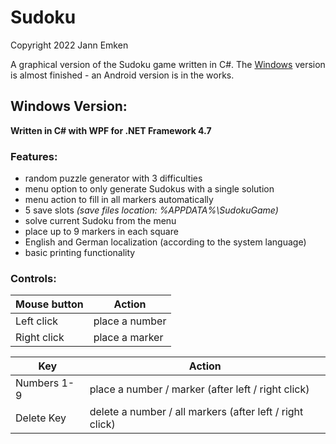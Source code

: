 # Sudoku

Copyright 2022 Jann Emken

A graphical version of the Sudoku game written in C#. The [Windows](https://github.com/q-g-j/Sudoku/tree/master/WPF) version is almost finished - an Android version is in the works.

## Windows Version:

**Written in C# with WPF for .NET Framework 4.7**

### Features:

- random puzzle generator with 3 difficulties
- menu option to only generate Sudokus with a single solution
- menu action to fill in all markers automatically
- 5 save slots *(save files location: %APPDATA%\SudokuGame)*
- solve current Sudoku from the menu
- place up to 9 markers in each square
- English and German localization (according to the system language)
- basic printing functionality

### Controls:

|Mouse button|Action|
|-|-|
|Left click|place a number|
|Right click|place a marker|

|Key|Action|
|-|-|
|Numbers 1-9|place a number / marker (after left / right click)|
|Delete Key|delete a number / all markers (after left / right click)|
